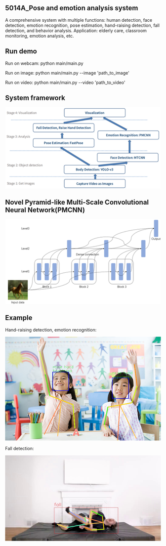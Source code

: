 ## 5014A_Pose and emotion analysis system
A comprehensive system with multiple functions: human detection, face detection, emotion recognition, pose estimation, hand-raising detection, fall detection, and behavior analysis.
Application: elderly care, classroom monitoring, emotion analysis, etc.


## Run demo
Run on webcam:
python main/main.py

Run on image:
python main/main.py --image 'path_to_image'

Run on video:
python main/main.py --video 'path_to_video'



## System framework
<div align="center">
    <img src="README_images/system_framework.png", width="800">
</div>



## Novel Pyramid-like Multi-Scale Convolutional Neural Network(PMCNN)
<div align="center">
    <img src="README_images/PMCNN.png", width="800">
</div>



## Example
Hand-raising detection, emotion recognition:
<div align="center">
    <img src="README_images/example1.jpg", width="800">
</div>

Fall detection:
<div align="center">
    <img src="README_images/example2.png", width="800">
</div>

